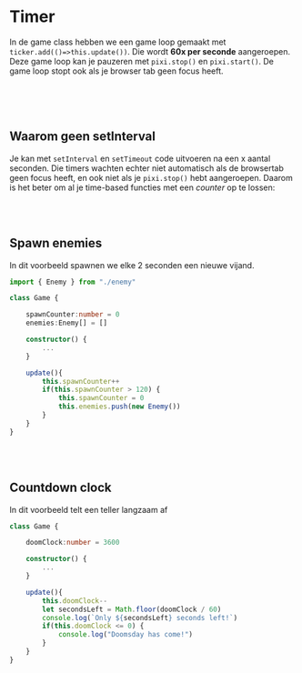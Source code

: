 # Timer

In de game class hebben we een game loop gemaakt met `ticker.add(()=>this.update())`. Die wordt **60x per seconde** aangeroepen. Deze game loop kan je pauzeren met `pixi.stop()` en `pixi.start()`. De game loop stopt ook als je browser tab geen focus heeft.

<Br>
<Br>
<br>

## Waarom geen setInterval

Je kan met `setInterval` en `setTimeout` code uitvoeren na een x aantal seconden. Die timers wachten echter niet automatisch als de browsertab geen focus heeft, en ook niet als je `pixi.stop()` hebt aangeroepen. Daarom is het beter om al je time-based functies met een *counter* op te lossen:

<br>
<Br>

## Spawn enemies

In dit voorbeeld spawnen we elke 2 seconden een nieuwe vijand.

```typescript
import { Enemy } from "./enemy"

class Game {

    spawnCounter:number = 0
    enemies:Enemy[] = []

    constructor() {
        ...
    }

    update(){
        this.spawnCounter++
        if(this.spawnCounter > 120) {
            this.spawnCounter = 0
            this.enemies.push(new Enemy())
        }
    }
}
```
<br>
<br>

## Countdown clock

In dit voorbeeld telt een teller langzaam af

```typescript
class Game {

    doomClock:number = 3600 

    constructor() {
        ...
    }

    update(){
        this.doomClock--
        let secondsLeft = Math.floor(doomClock / 60)
        console.log(`Only ${secondsLeft} seconds left!`)
        if(this.doomClock <= 0) {
            console.log("Doomsday has come!")
        }
    }
}
```
